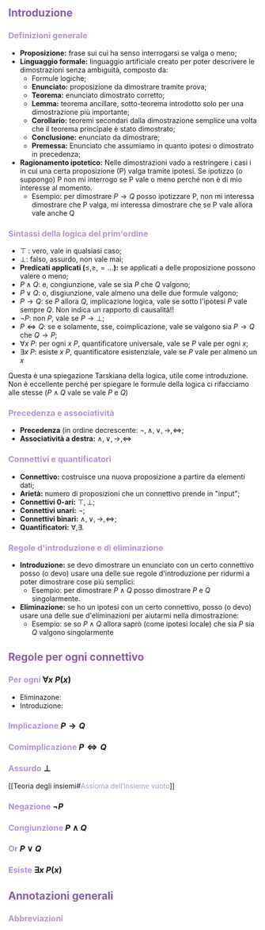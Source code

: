## <font color=8A5BA6>Introduzione</font>
### <font color=B292D6>Definizioni generale</font>

- **Proposizione:** frase sui cui ha senso interrogarsi se valga o meno;
- **Linguaggio formale:** linguaggio artificiale creato per poter descrivere le dimostrazioni senza ambiguità, composto da:
	- Formule logiche;
	- **Enunciato:** proposizione da dimostrare tramite prova;
	- **Teorema:** enunciato dimostrato corretto;
	- **Lemma:** teorema ancillare, sotto-teorema introdotto solo per una dimostrazione più importante;
	- **Corollario:** teoremi secondari dalla dimostrazione semplice una volta che il teorema principale è stato dimostrato;
	- **Conclusione:** enunciato da dimostrare;
	- **Premessa:** Enunciato che assumiamo in quanto ipotesi o dimostrato in precedenza;
- **Ragionamento ipotetico:** Nelle dimostrazioni vado a restringere i casi i in cui una certa proposizione (P) valga tramite ipotesi. Se ipotizzo (o suppongo) P non mi interrogo se P vale o meno perché non è di mio interesse al momento.
	- Esempio: per dimostrare $P\to Q$ posso ipotizzare P, non mi interessa dimostrare che P valga, mi interessa dimostrare che se P vale allora vale anche Q

### <font color=B292D6>Sintassi della logica del prim'ordine</font>

- $\top$ : vero, vale in qualsiasi caso;
- $\bot$: falso, assurdo, non vale mai;
- **Predicati applicati (**$\leq, \geq, =...$**):** se applicati a delle proposizione possono valere o meno;
- $P\land Q$: e, congiunzione, vale se sia $P$ che $Q$ valgono;
- $P\lor Q$: o, disgiunzione, vale almeno una delle due formule valgono;
- $P\to Q$: se $P$ allora $Q$, implicazione logica, vale se sotto l'ipotesi $P$ vale sempre $Q$. Non indica un rapporto di causalità!!
- $\lnot P$: non $P$, vale se $P\to \bot$;
- $P\iff Q$: se e solamente, sse, coimplicazione, vale se valgono sia $P\to Q$ che $Q\to P$;
- $\forall x\ P$: per ogni $x\ P$, quantificatore universale, vale se $P$ vale per ogni $x$;
- $\exists x\ P$: esiste $x\ P$, quantificatore esistenziale, vale se $P$ vale per almeno un $x$

Questa è una spiegazione Tarskiana della logica, utile come introduzione. Non è eccellente perché per spiegare le formule della logica ci rifacciamo alle stesse ($P\land Q$  vale se vale $P$ e $Q$)
### <font color=B292D6>Precedenza e associatività</font>

- **Precedenza** (in ordine decrescente: $\lnot,\land,\lor,\to,\iff$;
- **Associatività a destra:** $\land,\lor,\to,\iff$
### <font color=B292D6>Connettivi e quantificatori</font>

- **Connettivo:** costruisce una nuova proposizione a partire da elementi dati;
- **Arietà:** numero di proposizioni che un connettivo prende in "input";
- **Connettivi 0-ari:** $\top,\bot$;
- **Connettivi unari:** $\lnot$;
- **Connettivi binari:** $\land,\lor,\to,\iff$;
- **Quantificatori:** $\forall,\exists$.

### <font color=B292D6>Regole d'introduzione e di eliminazione</font>

- **Introduzione:** se devo dimostrare un enunciato con un certo connettivo  posso (o devo) usare una delle sue regole d'introduzione per ridurmi a poter dimostrare cose più semplici:
	- Esempio: per dimostrare $P\land Q$ posso dimostrare $P$ e $Q$ singolarmente.
- **Eliminazione:** se ho un ipotesi con un certo connettivo, posso (o devo) usare una delle sue d'eliminazioni per aiutarmi nella dimostrazione:
	- Esempio: se so $P\land Q$ allora saprò (come ipotesi locale) che sia $P$ sia $Q$ valgono singolarmente

## <font color=8A5BA6>Regole per ogni connettivo</font>

### <font color=B292D6>Per ogni </font> $\forall x\ P(x)$
 - Eliminazone:
 - Introduzione:

### <font color=B292D6>Implicazione </font> $P\to Q$


### <font color=B292D6>Comimplicazione </font> $P\iff Q$


### <font color=B292D6>Assurdo </font> $\bot$

[[Teoria degli insiemi#<font color=B292D6>Assioma dell’insieme vuoto</font>]]

### <font color=B292D6>Negazione </font>  $\lnot P$


### <font color=B292D6>Congiunzione </font> $P\land Q$


### <font color=B292D6>Or </font> $P\lor Q$


### <font color=B292D6>Esiste </font> $\exists x\ P(x)$

## <font color=8A5BA6>Annotazioni generali</font>

### <font color=B292D6>Abbreviazioni </font>


